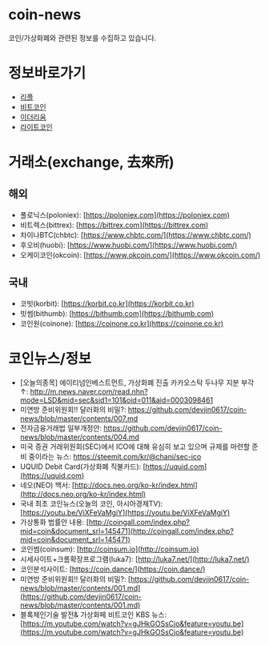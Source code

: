 # coin-news

코인/가상화폐와 관련된 정보를 수집하고 있습니다.

# 정보바로가기

- [리플](https://github.com/devjin0617/coin-news/blob/master/ripple.md)
- [비트코인](https://github.com/devjin0617/coin-news/blob/master/bitcoin.md)
- [이더리움](https://github.com/devjin0617/coin-news/blob/master/ethereum.md)
- [라이트코인](https://github.com/devjin0617/coin-news/blob/master/litecoin.md)

# 거래소(exchange, 去來所)

## 해외
- 폴로닉스(poloniex): [https://poloniex.com](https://poloniex.com)
- 비트렉스(bittrex): [https://bittrex.com](https://bittrex.com)
- 차이나BTC(chbtc): [https://www.chbtc.com/](https://www.chbtc.com/)
- 후오비(huobi): [https://www.huobi.com/](https://www.huobi.com/)
- 오케이코인(okcoin): [https://www.okcoin.com/](https://www.okcoin.com/)

## 국내
- 코빗(korbit): [https://korbit.co.kr](https://korbit.co.kr)
- 빗썸(bithumb): [https://bithumb.com](https://bithumb.com)
- 코인원(coinone): [https://coinone.co.kr](https://coinone.co.kr)


# 코인뉴스/정보
- [오늘의종목] 에이티넘인베스트먼트, 가상화폐 진출 카카오스탁 두나무 지분 부각 ↑: http://m.news.naver.com/read.nhn?mode=LSD&mid=sec&sid1=101&oid=011&aid=0003098461
- 미연방 준비위원회!! 달러화의 비밀?: https://github.com/devjin0617/coin-news/blob/master/contents/007.md
- 전자금융거래법 일부개정안: https://github.com/devjin0617/coin-news/blob/master/contents/004.md
- 미국 증권 거래위원회(SEC)에서 ICO에 대해 유심히 보고 있으며 규제를 마련할 준비 중이라는 뉴스: https://steemit.com/kr/@chani/sec-ico
- UQUID Debit Card(가상화폐 직불카드): [https://uquid.com](https://uquid.com)
- 네오(NEO) 백서: [http://docs.neo.org/ko-kr/index.html](http://docs.neo.org/ko-kr/index.html)
- 국내 최초 코인뉴스(오늘의 코인, 아시아경제TV): [https://youtu.be/ViXFeVaMgiY](https://youtu.be/ViXFeVaMgiY)
- 가상통화 법률안 내용: [http://coingall.com/index.php?mid=coin&document_srl=145471](http://coingall.com/index.php?mid=coin&document_srl=145471)
- 코인썸(coinsum): [http://coinsum.io](http://coinsum.io)
- 시세사이트+크롬확장프로그램(luka7): [http://luka7.net/](http://luka7.net/)
- 코인분석사이트: [https://coin.dance/](https://coin.dance/)
- 미연방 준비위원회!! 달러화의 비밀?: [https://github.com/devjin0617/coin-news/blob/master/contents/001.md](https://github.com/devjin0617/coin-news/blob/master/contents/001.md)
- 블록체인기술 발전& 가상화페 비트코인 KBS 뉴스: [https://m.youtube.com/watch?v=gJHkGOSsCjo&feature=youtu.be](https://m.youtube.com/watch?v=gJHkGOSsCjo&feature=youtu.be)
